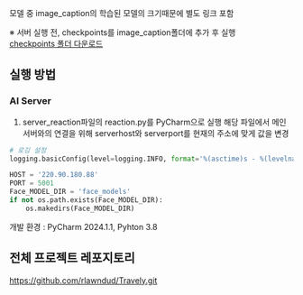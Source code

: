 모델 중 image_caption의 학습된 모델의 크기때문에 별도 링크 포함

※ 서버 실행 전, checkpoints를 image_caption폴더에 추가 후 실행 <br>
[checkpoints 폴더 다운로드](https://drive.google.com/drive/folders/13jw46SutpeZ2OvGehJnhfCwJswBMIw30?usp=sharing)

## 실행 방법
### AI Server
1. server_reaction파일의 reaction.py를 PyCharm으로 실행
   해당 파일에서 메인 서버와의 연결을 위해 serverhost와 serverport를 현재의 주소에 맞게 값을 변경
```python
# 로깅 설정
logging.basicConfig(level=logging.INFO, format='%(asctime)s - %(levelname)s - %(message)s')

HOST = '220.90.180.88'
PORT = 5001
Face_MODEL_DIR = 'face_models'
if not os.path.exists(Face_MODEL_DIR):
    os.makedirs(Face_MODEL_DIR)
```
개발 환경 : PyCharm 2024.1.1, Pyhton 3.8
## 전체 프로젝트 레포지토리
https://github.com/rlawndud/Travely.git
